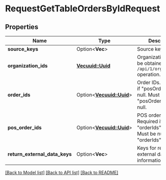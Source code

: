 # RequestGetTableOrdersByIdRequest

## Properties

Name | Type | Description | Notes
------------ | ------------- | ------------- | -------------
**source_keys** | Option<**Vec<String>**> | Source keys. | [optional]
**organization_ids** | [**Vec<uuid::Uuid>**](uuid::Uuid.md) | Organization IDs.                Can be obtained by `/api/1/organizations` operation. | 
**order_ids** | Option<[**Vec<uuid::Uuid>**](uuid::Uuid.md)> | Order IDs.                > Required if \"posOrderIds\" is null. Must be null if \"posOrderIds\" is not null. | [optional]
**pos_order_ids** | Option<[**Vec<uuid::Uuid>**](uuid::Uuid.md)> | POS order IDs.                > Required if \"orderIds\" is null. Must be null if \"orderIds\" is not null. | [optional]
**return_external_data_keys** | Option<**Vec<String>**> | Keys for retrun external data information. | [optional]

[[Back to Model list]](../README.md#documentation-for-models) [[Back to API list]](../README.md#documentation-for-api-endpoints) [[Back to README]](../README.md)


